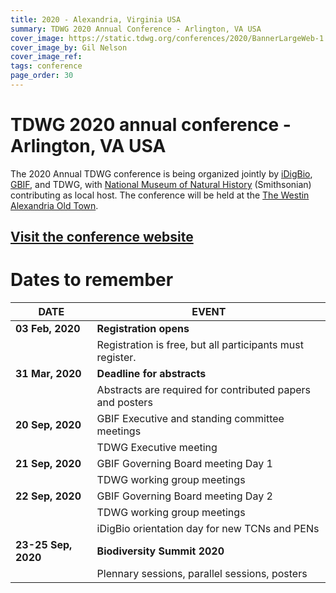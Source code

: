 ```yaml
---
title: 2020 - Alexandria, Virginia USA
summary: TDWG 2020 Annual Conference - Arlington, VA USA
cover_image: https://static.tdwg.org/conferences/2020/BannerLargeWeb-1.jpg
cover_image_by: Gil Nelson
cover_image_ref: 
tags: conference
page_order: 30
---
```


# TDWG 2020 annual conference - Arlington, VA USA

The 2020 Annual TDWG conference is being organized jointly by [iDigBio](https://www.idigbio.org/), [GBIF](https://www.gbif.org/), and TDWG, with [National Museum of Natural History](https://naturalhistory.si.edu/) (Smithsonian) contributing as local host.  The conference will be held at the [The Westin Alexandria Old Town](https://www.marriott.com/hotels/travel/wasxw-the-westin-alexandria-old-town/).

## [Visit the conference website](https://www.idigbio.org/content/biodiversity-summit-2020)  

# Dates to remember

| **DATE** | **EVENT** |
| --- | --- |
| **03 Feb, 2020** | **Registration opens** |
|                  | Registration is free, but all participants must register. |  
| **31 Mar, 2020** | **Deadline for abstracts** |  
|                  | Abstracts are required for contributed papers and posters |  
| **20 Sep, 2020** | GBIF Executive and standing committee meetings |  
|                  | TDWG Executive meeting |  
| **21 Sep, 2020** | GBIF Governing Board meeting Day 1|  
|                  | TDWG working group meetings |  
| **22 Sep, 2020** | GBIF Governing Board meeting Day 2 |  
|                  | TDWG working group meetings |  
|                  | iDigBio orientation day for new TCNs and PENs |  
| **23-25 Sep, 2020** | **Biodiversity Summit 2020** |  
|                     | Plennary sessions, parallel sessions, posters |  





